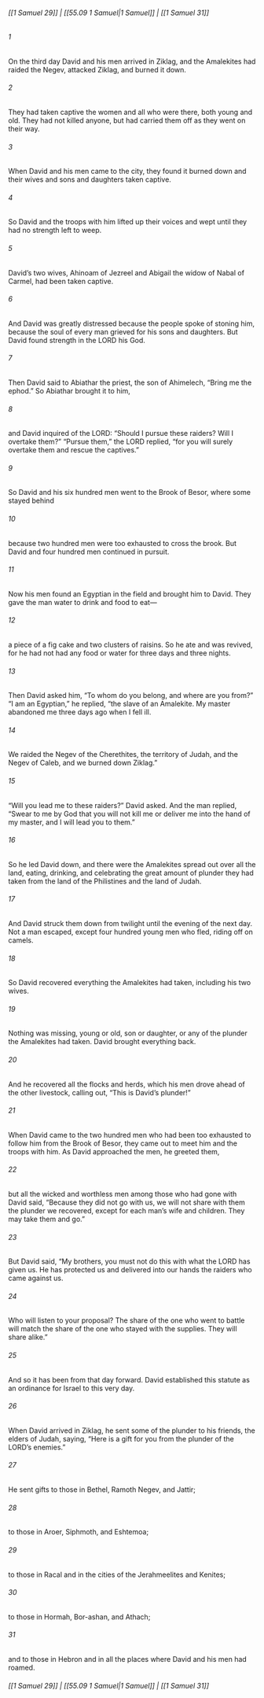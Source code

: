 
###### [[1 Samuel 29]] | [[55.09 1 Samuel|1 Samuel]] | [[1 Samuel 31]]

###### 1
On the third day David and his men arrived in Ziklag, and the Amalekites had raided the Negev, attacked Ziklag, and burned it down.
###### 2
They had taken captive the women and all who were there, both young and old. They had not killed anyone, but had carried them off as they went on their way.
###### 3
When David and his men came to the city, they found it burned down and their wives and sons and daughters taken captive.
###### 4
So David and the troops with him lifted up their voices and wept until they had no strength left to weep.
###### 5
David’s two wives, Ahinoam of Jezreel and Abigail the widow of Nabal of Carmel, had been taken captive.
###### 6
And David was greatly distressed because the people spoke of stoning him, because the soul of every man grieved for his sons and daughters. But David found strength in the LORD his God.
###### 7
Then David said to Abiathar the priest, the son of Ahimelech, “Bring me the ephod.” So Abiathar brought it to him,
###### 8
and David inquired of the LORD: “Should I pursue these raiders? Will I overtake them?” “Pursue them,” the LORD replied, “for you will surely overtake them and rescue the captives.”
###### 9
So David and his six hundred men went to the Brook of Besor, where some stayed behind
###### 10
because two hundred men were too exhausted to cross the brook. But David and four hundred men continued in pursuit.
###### 11
Now his men found an Egyptian in the field and brought him to David. They gave the man water to drink and food to eat—
###### 12
a piece of a fig cake and two clusters of raisins. So he ate and was revived, for he had not had any food or water for three days and three nights.
###### 13
Then David asked him, “To whom do you belong, and where are you from?” “I am an Egyptian,” he replied, “the slave of an Amalekite. My master abandoned me three days ago when I fell ill.
###### 14
We raided the Negev of the Cherethites, the territory of Judah, and the Negev of Caleb, and we burned down Ziklag.”
###### 15
“Will you lead me to these raiders?” David asked. And the man replied, “Swear to me by God that you will not kill me or deliver me into the hand of my master, and I will lead you to them.”
###### 16
So he led David down, and there were the Amalekites spread out over all the land, eating, drinking, and celebrating the great amount of plunder they had taken from the land of the Philistines and the land of Judah.
###### 17
And David struck them down from twilight until the evening of the next day. Not a man escaped, except four hundred young men who fled, riding off on camels.
###### 18
So David recovered everything the Amalekites had taken, including his two wives.
###### 19
Nothing was missing, young or old, son or daughter, or any of the plunder the Amalekites had taken. David brought everything back.
###### 20
And he recovered all the flocks and herds, which his men drove ahead of the other livestock, calling out, “This is David’s plunder!”
###### 21
When David came to the two hundred men who had been too exhausted to follow him from the Brook of Besor, they came out to meet him and the troops with him. As David approached the men, he greeted them,
###### 22
but all the wicked and worthless men among those who had gone with David said, “Because they did not go with us, we will not share with them the plunder we recovered, except for each man’s wife and children. They may take them and go.”
###### 23
But David said, “My brothers, you must not do this with what the LORD has given us. He has protected us and delivered into our hands the raiders who came against us.
###### 24
Who will listen to your proposal? The share of the one who went to battle will match the share of the one who stayed with the supplies. They will share alike.”
###### 25
And so it has been from that day forward. David established this statute as an ordinance for Israel to this very day.
###### 26
When David arrived in Ziklag, he sent some of the plunder to his friends, the elders of Judah, saying, “Here is a gift for you from the plunder of the LORD’s enemies.”
###### 27
He sent gifts to those in Bethel, Ramoth Negev, and Jattir;
###### 28
to those in Aroer, Siphmoth, and Eshtemoa;
###### 29
to those in Racal and in the cities of the Jerahmeelites and Kenites;
###### 30
to those in Hormah, Bor-ashan, and Athach;
###### 31
and to those in Hebron and in all the places where David and his men had roamed.

###### [[1 Samuel 29]] | [[55.09 1 Samuel|1 Samuel]] | [[1 Samuel 31]]
